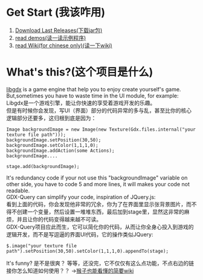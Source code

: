 # Get Start (我该咋用)
1. [Download Last Releases(下载jar包)](https://github.com/dingjibang/GDX-Query/releases/latest)
2. [read demos(读一读示例程序)](https://github.com/dingjibang/GDX-Query/tree/master/src/demo)
3. [read Wiki(for chinese only)(读一下wiki)](https://github.com/dingjibang/GDX-Query/wiki)

# What's this?(这个项目是什么)

[libgdx](https://github.com/libgdx/libgdx) is a game engine that help you to enjoy create yourself's game.<br>
But,sometimes you have to waste time in the UI module, for example:<br>
Libgdx是一个游戏引擎，能让你快速的享受着游戏开发的乐趣。<br>
但是有时候你会发现，写UI（界面）部分的代码异常的多与乱，甚至比你的核心逻辑部分还要多，这归根到底是因为：<br>

    Image backgroundImage = new Image(new Texture(Gdx.files.internal("your texture file path")));
    backgroundImage.setPosition(30,50);
    backgroundImage.setColor(1,1,1,0);
    backgroundImage.addAction(some Actions);
    backgroundImage....
    
    stage.add(backgroundImage);

It's redundancy code if your not use this "backgroundImage" variable on other side, you have to code 5 and more lines, it will makes your code not readable.<br>
GDX-Query can simplify your code, inspiration of JQuery.js:<br>
看到上面的代码，你会发现他非常的冗余，你为了在界面里显示张背景图片，而不得不创建一个变量，然后设置一堆堆东西，最后加到stage里，显然这非常的麻烦，并且让你的代码变得越来越不可读。<br>
GDX-Query项目应此而生，它可以简化你的代码，从而让你全身心投入到游戏的逻辑开发，而不是写逗逼的界面UI代码，它的操作类似JQuery:<br>

    $.image("your texture file path").setPosition(30,50).setColor(1,1,1,0).appendTo(stage);
  
It's funny? 
是不是很爽？
等等，还没完，它不仅仅有这么点功能，不点右边的链接你怎么知道如何使用？？ ->[猴子也能看懂的简要wiki](https://github.com/dingjibang/GDX-Query/wiki/QUery)
